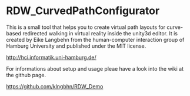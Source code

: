 # RDW_CurvedPathConfigurator

This is a small tool that helps you to create virtual path layouts for curve-based redirected walking in virtual reality inside the unity3d editor. 
It is created by Eike Langbehn from the human-computer interaction group of Hamburg University and published under the MIT license.

http://hci.informatik.uni-hamburg.de/

For informations about setup and usage pleae have a look into the wiki at the github page.

https://github.com/klngbhn/RDW_Demo
